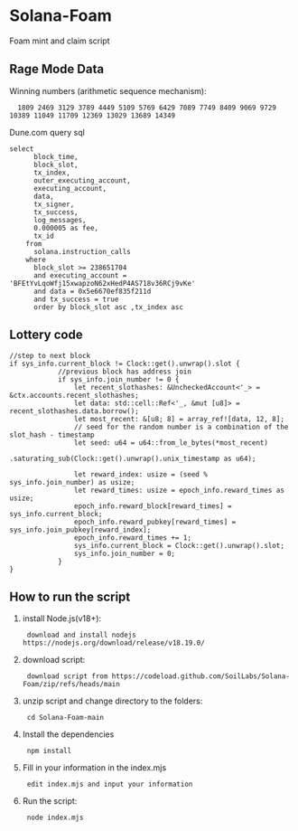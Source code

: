 # Solana-Foam
Foam mint and claim script

## Rage Mode Data
Winning numbers (arithmetic sequence mechanism):

      1809 2469 3129 3789 4449 5109 5769 6429 7089 7749 8409 9069 9729 10389 11049 11709 12369 13029 13689 14349

Dune.com query sql 
```
select
      block_time,
      block_slot,
      tx_index,
      outer_executing_account,
      executing_account,
      data,
      tx_signer,
      tx_success,
      log_messages,
      0.000005 as fee,
      tx_id
    from
      solana.instruction_calls
    where
      block_slot >= 238651704
      and executing_account = 'BFEtYvLqoWfj15xwapzoN62xHedP4AS718v36RCj9vKe'
      and data = 0x5e6670ef835f211d
      and tx_success = true
      order by block_slot asc ,tx_index asc
```

## Lottery code
```
//step to next block
if sys_info.current_block != Clock::get().unwrap().slot {
            //previous block has address join
            if sys_info.join_number != 0 {
                let recent_slothashes: &UncheckedAccount<'_> = &ctx.accounts.recent_slothashes;
                let data: std::cell::Ref<'_, &mut [u8]> = recent_slothashes.data.borrow();
                let most_recent: &[u8; 8] = array_ref![data, 12, 8];
                // seed for the random number is a combination of the slot_hash - timestamp
                let seed: u64 = u64::from_le_bytes(*most_recent)
                    .saturating_sub(Clock::get().unwrap().unix_timestamp as u64);

                let reward_index: usize = (seed % sys_info.join_number) as usize;
                let reward_times: usize = epoch_info.reward_times as usize;
                epoch_info.reward_block[reward_times] = sys_info.current_block;
                epoch_info.reward_pubkey[reward_times] = sys_info.join_pubkey[reward_index];
                epoch_info.reward_times += 1;
                sys_info.current_block = Clock::get().unwrap().slot;
                sys_info.join_number = 0;
            }
}
```

## How to run the script
1. install Node.js(v18+):
        
        download and install nodejs https://nodejs.org/download/release/v18.19.0/

2. download script:

        download script from https://codeload.github.com/SoilLabs/Solana-Foam/zip/refs/heads/main

3. unzip script and change directory to the folders:

        cd Solana-Foam-main

4. Install the dependencies

        npm install

5. Fill in your information in the index.mjs

        edit index.mjs and input your information
        
6. Run the script:

        node index.mjs
